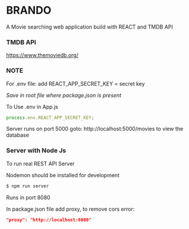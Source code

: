 # BRANDO

A Movie searching web application build with REACT and TMDB API

### TMDB API

https://www.themoviedb.org/

### NOTE

For .env file: add
REACT_APP_SECRET_KEY = secret key

_Save in root file where package.json is present_

To Use .env in App.js

```javascript
process.env.REACT_APP_SECRET_KEY;
```

Server runs on port 5000
goto: http://localhost:5000/movies to view the database

### Server with Node Js

To run real REST API Server

Nodemon should be installed for development

```sh
$ npm run server
```

Runs in port 8080

In package.json file add proxy, to remove cors error:

```json
"proxy": "http://localhost:8080"
```
